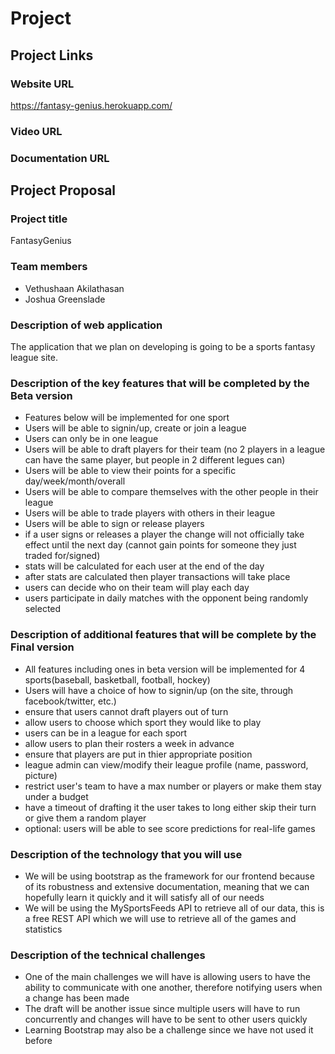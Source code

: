 # Project

## Project Links

### Website URL
https://fantasy-genius.herokuapp.com/

### Video URL


### Documentation URL



## Project Proposal

### Project title
FantasyGenius

### Team members
- Vethushaan Akilathasan
- Joshua Greenslade

### Description of web application
The application that we plan on developing is going to be a sports fantasy league site.

### Description of the key features that will be completed by the Beta version
- Features below will be implemented for one sport
- Users will be able to signin/up, create or join a league
- Users can only be in one league
- Users will be able to draft players for their team (no 2 players in a league can have the same player, but people in 2 different legues can)
- Users will be able to view their points for a specific day/week/month/overall
- Users will be able to compare themselves with the other people in their league
- Users will be able to trade players with others in their league
- Users will be able to sign or release players
- if a user signs or releases a player the change will not officially take effect until the next day (cannot gain points for someone they just traded for/signed)
- stats will be calculated for each user at the end of the day
- after stats are calculated then player transactions will take place
- users can decide who on their team will play each day
- users participate in daily matches with the opponent being randomly selected

### Description of additional features that will be complete by the Final version
- All features including ones in beta version will be implemented for 4 sports(baseball, basketball, football, hockey)
- Users will have a choice of how to signin/up (on the site, through facebook/twitter, etc.)
- ensure that users cannot draft players out of turn
- allow users to choose which sport they would like to play
- users can be in a league for each sport
- allow users to plan their rosters a week in advance
- ensure that players are put in thier appropriate position
- league admin can view/modify their league profile (name, password, picture)
- restrict user's team to have a max number or players or make them stay under a budget
- have a timeout of drafting it the user takes to long either skip their turn or give them a random player
- optional: users will be able to see score predictions for real-life games

### Description of the technology that you will use
- We will be using bootstrap as the framework for our frontend because of its robustness and extensive documentation, meaning that we can hopefully learn it quickly and it will satisfy all of our needs
- We will be using the MySportsFeeds API to retrieve all of our data, this is a free REST API which we will use to retrieve all of the games and statistics

### Description of the technical challenges
- One of the main challenges we will have is allowing users to have the ability to communicate with one another, therefore notifying users when a change has been made
- The draft will be another issue since multiple users will have to run concurrently and changes will have to be sent to other users quickly
- Learning Bootstrap may also be a challenge since we have not used it before
